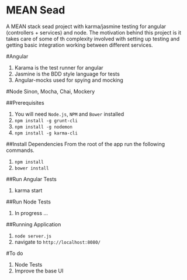 # MEAN Sead

A MEAN stack sead project with karma/jasmine testing for angular (controllers + services) and node. The motivation behind this project is it takes care of some of th complexity involved with setting up testing and getting basic integration working between different services. 

#Angular
1. Karama is the test runner for angular
2. Jasmine is the BDD style language for tests
3. Angular-mocks used for spying and mocking

#Node
Sinon, Mocha, Chai, Mockery

##Prerequisites
1. You will need `Node.js`, `NPM` and `Bower` installed
2. `npm install -g grunt-cli`
3. `npm install -g nodemon`
4. `npm install -g karma-cli`

##Install Dependencies
From the root of the app run the following commands.

1. `npm install`
2. `bower install`

##Run Angular Tests
1. karma start

##Run Node Tests
1. In progress ...

##Running Application
1. `node server.js`
2. navigate to `http://localhost:8080/`

#To do
1. Node Tests
2. Improve the base UI



